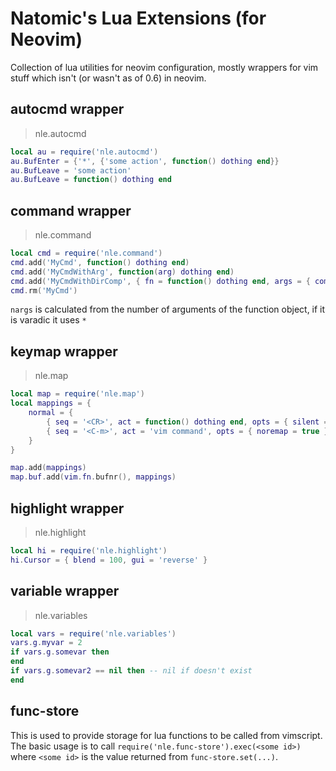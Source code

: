 # Natomic's Lua Extensions (for Neovim)

Collection of lua utilities for neovim configuration, mostly wrappers for vim stuff which isn't (or wasn't as of 0.6) in neovim.

## autocmd wrapper

> nle.autocmd

```lua
local au = require('nle.autocmd')
au.BufEnter = {'*', {'some action', function() dothing end}}
au.BufLeave = 'some action'
au.BufLeave = function() dothing end
```

## command wrapper

> nle.command

```lua
local cmd = require('nle.command')
cmd.add('MyCmd', function() dothing end)
cmd.add('MyCmdWithArg', function(arg) dothing end)
cmd.add('MyCmdWithDirComp', { fn = function() dothing end, args = { complete = 'dir' } })
cmd.rm('MyCmd')
```

`nargs` is calculated from the number of arguments of the function object, if it is varadic it uses `*`

## keymap wrapper

> nle.map

```lua
local map = require('nle.map')
local mappings = {
    normal = {
        { seq = '<CR>', act = function() dothing end, opts = { silent = true }},
        { seq = '<C-m>', act = 'vim command', opts = { noremap = true }},
    }
}

map.add(mappings)
map.buf.add(vim.fn.bufnr(), mappings)
```


## highlight wrapper

> nle.highlight

```lua
local hi = require('nle.highlight')
hi.Cursor = { blend = 100, gui = 'reverse' }
```

## variable wrapper

> nle.variables
```lua
local vars = require('nle.variables')
vars.g.myvar = 2
if vars.g.somevar then
end
if vars.g.somevar2 == nil then -- nil if doesn't exist
end
```

## func-store

This is used to provide storage for lua functions to be called from vimscript. The basic usage is to call
`require('nle.func-store').exec(<some id>)` where `<some id>` is the value returned from `func-store.set(...)`.








